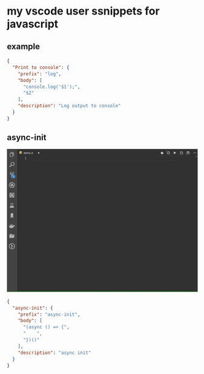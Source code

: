 
# my vscode user ssnippets for javascript

## example

```json
{
  "Print to console": {
    "prefix": "log",
    "body": [
      "console.log('$1');",
      "$2"
    ],
    "description": "Log output to console"
  }
}
```

## async-init

![async-init](images/async-init.gif)

```json
{
  "async-init": {
    "prefix": "async-init",
    "body": [
      "(async () => {",
      "    ",
      "})()"
    ],
    "description": "async init"
  }
}
```
